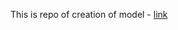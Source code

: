 This is repo of creation of model - [link](https://github.com/Bhawani-jangid/Emotion-Detection-Using-Image)
